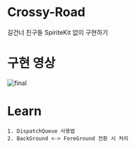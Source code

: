 # Crossy-Road
길건너 친구들 SpiriteKit 없이 구현하기</br>
# 구현 영상
![final](https://user-images.githubusercontent.com/57269348/177057373-d7df9f35-d639-4db1-bc3c-e8d3d8687d6e.gif)
# Learn
```
1. DispatchQueue 사용법
2. BackGround <-> ForeGround 전환 시 처리
```
